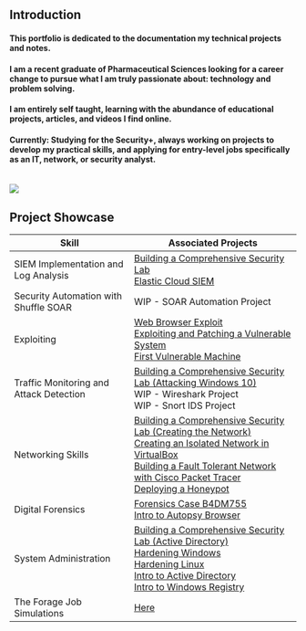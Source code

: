 ## Introduction
#### This portfolio is dedicated to the documentation my technical projects and notes.

#### I am a recent graduate of Pharmaceutical Sciences looking for a career change to pursue what I am truly passionate about: technology and problem solving.

#### I am entirely self taught, learning with the abundance of educational projects, articles, and videos I find online.

#### Currently: Studying for the Security+, always working on projects to develop my practical skills, and applying for entry-level jobs specifically as an IT, network, or security analyst.
<br>
<a href="https://www.linkedin.com/in/awad-abdullah/"><img src="https://img.shields.io/badge/-LinkedIn-0072b1?&style=for-the-badge&logo=linkedin&logoColor=white" /></a>


## Project Showcase

| Skill                                         | Associated Projects         |
|-----------------------------------------------|----------------------------|
| SIEM Implementation and Log Analysis          | [Building a Comprehensive Security Lab](https://github.com/rat-v/Building-a-Comprehensive-Virtual-Security-Lab) <br> [Elastic Cloud SIEM](https://github.com/rat-v/Building-an-Elastic-Cloud-SIEM)</a> |
| Security Automation with Shuffle SOAR         | WIP - SOAR Automation Project |
| Exploiting     | [Web Browser Exploit](https://github.com/rat-v/Social-Engineering-Web-Browser-Attack) <br> [Exploiting and Patching a Vulnerable System](https://github.com/rat-v/Exploiting-and-Patching-a-Vulnerable-System) <br> [First Vulnerable Machine](https://github.com/rat-v/My-First-Vulnerable-Machine-Cracked) |
| Traffic Monitoring and Attack Detection | [Building a Comprehensive Security Lab (Attacking Windows 10)](https://github.com/rat-v/Building-a-Comprehensive-Virtual-Security-Lab#brute-forcing-rdp-on-a-domain-user) <br> WIP - Wireshark Project <br> WIP - Snort IDS Project |
| Networking Skills | [Building a Comprehensive Security Lab (Creating the Network)](https://github.com/rat-v/Building-a-Comprehensive-Virtual-Security-Lab#creating-the-network) <br> [Creating an Isolated Network in VirtualBox](https://github.com/rat-v/Creating-an-Isolated-Network-in-VirtualBox) <br> [Building a Fault Tolerant Network with Cisco Packet Tracer](https://github.com/rat-v/Building-a-Fault-Tolerant-Network) <br> [Deploying a Honeypot](https://github.com/rat-v/Deploying-a-Honeypot-with-PenTBox) |
| Digital Forensics                 | [Forensics Case B4DM755](https://github.com/rat-v/THM-Forensics-Case-B4DM755) <br> [Intro to Autopsy Browser](https://github.com/rat-v/Intro-to-Autopsy-Browser) |
| System Administration | [Building a Comprehensive Security Lab (Active Directory)](https://github.com/rat-v/Building-a-Comprehensive-Virtual-Security-Lab#building-the-domain) <br> [Hardening Windows](https://github.com/rat-v/Hardening-a-Windows-Machine) <br> [Hardening Linux](https://github.com/rat-v/Hardening-a-Linux-System) <br> [Intro to Active Directory](https://github.com/rat-v/Intro-to-Active-Directory) <br> [Intro to Windows Registry](https://github.com/rat-v/Intro-to-Windows-Registry) |
| The Forage Job Simulations | [Here](https://github.com/rat-v/The-Forage-Job-Simulations) |

<!--
## Certifications
<div>
<img src="https://img.shields.io/badge/-Security%2B-FF0000?&style=for-the-badge&logo=CompTIA&logoColor=white" />
</div>


